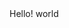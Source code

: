 <!DOCTYPE html>
<html lang="en">
<head>
 <meta charset="UTF-8">
 <title>auto</title>
</head>
<body>
 Hello! world
</body>
</html>
